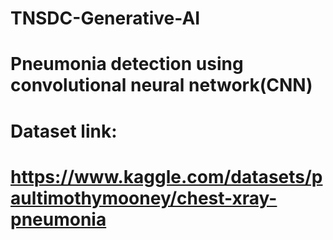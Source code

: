 # TNSDC-Generative-AI
# Pneumonia detection using convolutional neural network(CNN)
# Dataset link:
# https://www.kaggle.com/datasets/paultimothymooney/chest-xray-pneumonia

